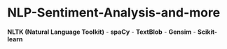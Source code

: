 # NLP-Sentiment-Analysis-and-more
**NLTK (Natural Language Toolkit)** - **spaCy** - **TextBlob** - **Gensim** - **Scikit-learn**
